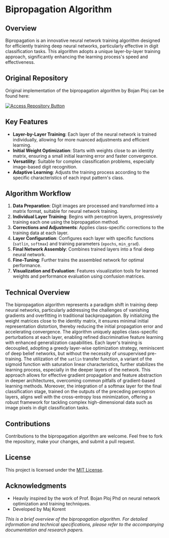 # Bipropagation Algorithm

## Overview
Bipropagation is an innovative neural network training algorithm designed for efficiently training deep neural networks, particularly effective in digit classification tasks. This algorithm adopts a unique layer-by-layer training approach, significantly enhancing the learning process's speed and effectiveness.

## Original Repository

Original implementation of the bipropagation algorithm by Bojan Ploj can be found here:

<a href="https://github.com/BojanPLOJ/Bipropagation" target="_blank">
  <img src="https://img.shields.io/badge/-Access%20Repository-blue?style=for-the-badge&logo=github" alt="Access Repository Button">
</a>


## Key Features
- **Layer-by-Layer Training**: Each layer of the neural network is trained individually, allowing for more nuanced adjustments and efficient learning.
- **Initial Weight Optimization**: Starts with weights close to an identity matrix, ensuring a small initial learning error and faster convergence.
- **Versatility**: Suitable for complex classification problems, especially image-based digit recognition.
- **Adaptive Learning**: Adjusts the training process according to the specific characteristics of each input pattern's class.

## Algorithm Workflow
1. **Data Preparation**: Digit images are processed and transformed into a matrix format, suitable for neural network training.
2. **Individual Layer Training**: Begins with perceptron layers, progressively training each one using the bipropagation method.
3. **Corrections and Adjustments**: Applies class-specific corrections to the training data at each layer.
4. **Layer Configuration**: Configures each layer with specific functions (`satlin`, `softmax`) and training parameters (`epochs`, `min_grad`).
5. **Final Network Assembly**: Combines trained layers into a final deep neural network.
6. **Fine-Tuning**: Further trains the assembled network for optimal performance.
7. **Visualization and Evaluation**: Features visualization tools for learned weights and performance evaluation using confusion matrices.

## Technical Overview

The bipropagation algorithm represents a paradigm shift in training deep neural networks, particularly addressing the challenges of vanishing gradients and overfitting in traditional backpropagation. By initializing the weight matrices close to the identity matrix, it ensures minimal initial representation distortion, thereby reducing the initial propagation error and accelerating convergence. The algorithm uniquely applies class-specific perturbations at each layer, enabling refined discriminative feature learning with enhanced generalization capabilities. Each layer's training is decoupled, adopting a greedy layer-wise optimization strategy, reminiscent of deep belief networks, but without the necessity of unsupervised pre-training. The utilization of the `satlin` transfer function, a variant of the sigmoid function with saturation linear characteristics, further stabilizes the learning process, especially in the deeper layers of the network. This approach allows for effective gradient propagation and feature abstraction in deeper architectures, overcoming common pitfalls of gradient-based learning methods. Moreover, the integration of a softmax layer for the final classification stage, trained on the outputs of the preceding perceptron layers, aligns well with the cross-entropy loss minimization, offering a robust framework for tackling complex high-dimensional data such as image pixels in digit classification tasks.


## Contributions
Contributions to the bipropagation algorithm are welcome. Feel free to fork the repository, make your changes, and submit a pull request.

## License
This project is licensed under the [MIT License](LICENSE.md).

## Acknowledgments
- Heavily inspired by the work of Prof. Bojan Ploj Phd on neural network optimization and training techniques.
- Developed by Maj Korent

*This is a brief overview of the bipropagation algorithm. For detailed information and technical specifications, please refer to the accompanying documentation and research papers.*
